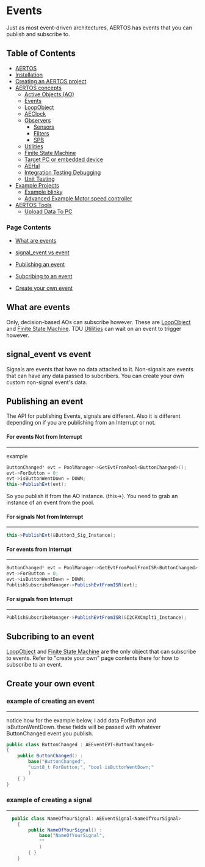 
# Events
<!--  
//UserCode_Sectiona
-->
Just as most event-driven architectures, AERTOS has events that you can publish and subscribe to. 
<!--  
//UserCode_Sectiona_end
-->

## Table of Contents
- [AERTOS](https://github.com/haditj66/AERTOSCopy)
- [Installation](https://github.com/haditj66/AERTOSCopy/blob/master/doc/Installation.md)
- [Creating an AERTOS project](https://github.com/haditj66/AERTOSCopy/blob/master/doc/Creating_an_AERTOS_project.md)
- [AERTOS concepts](https://github.com/haditj66/AERTOSCopy/blob/master/doc/AERTOS_concepts.md)
    - [Active Objects (AO)](https://github.com/haditj66/AERTOSCopy/blob/master/doc/concepts/AOs.md)
    - [Events](https://github.com/haditj66/AERTOSCopy/blob/master/doc/concepts/Events.md)
    - [LoopObject](https://github.com/haditj66/AERTOSCopy/blob/master/doc/concepts/LoopObject.md)
    - [AEClock](https://github.com/haditj66/AERTOSCopy/blob/master/doc/concepts/AEClock.md)
    - [Observers](https://github.com/haditj66/AERTOSCopy/blob/master/doc/concepts/Observers.md)
        - [Sensors](https://github.com/haditj66/AERTOSCopy/blob/master/doc/concepts/observers/Sensors.md)
        - [Filters](https://github.com/haditj66/AERTOSCopy/blob/master/doc/concepts/observers/Filters.md)
        - [SPB](https://github.com/haditj66/AERTOSCopy/blob/master/doc/concepts/observers/SPB.md)
    - [Utilities](https://github.com/haditj66/AERTOSCopy/blob/master/doc/concepts/Utilities.md)
    - [Finite State Machine](https://github.com/haditj66/AERTOSCopy/blob/master/doc/concepts/FSM.md)
    - [Target PC or embedded device](https://github.com/haditj66/AERTOSCopy/blob/master/doc/concepts/Target_PC_Or_Embed.md)
    - [AEHal](https://github.com/haditj66/AERTOSCopy/blob/master/doc/concepts/AEHal.md)
    - [Integration Testing Debugging](https://github.com/haditj66/AERTOSCopy/blob/master/doc/concepts/IntegrationTesting.md)
    - [Unit Testing](https://github.com/haditj66/AERTOSCopy/blob/master/doc/concepts/UnitTesting.md)
- [Example Projects](https://github.com/haditj66/AERTOSCopy/blob/master/doc/Examples.md)
    - [Example blinky](https://github.com/haditj66/AERTOSCopy/blob/master/doc/example/blinky.md)
    - [Advanced Example Motor speed controller](https://github.com/haditj66/AERTOSCopy/blob/master/doc/example/motor_speed_controller.md)
- [AERTOS Tools](https://github.com/haditj66/AERTOSCopy/blob/master/doc/AERTOS_TOOLS.md)
    - [Upload Data To PC](https://github.com/haditj66/AERTOSCopy/blob/master/doc/tools/UploadDataToPC.md)
 

### Page Contents
- [What are events](#what-are-events)

- [signal_event vs event](#signal_event-vs-event)

- [Publishing an event](#publishing-an-event)

- [Subcribing to an event](#subcribing-to-an-event)

- [Create your own event](#create-your-own-event)



<!--  
//UserCode_Sectionb
//UserCode_Sectionb_end
 -->
 
## What are events
<!--  
 //UserCode_Sectionwhatareevents
-->
Only, decision-based AOs can subscribe however. These are [LoopObject](https://github.com/haditj66/AERTOSCopy/blob/master/doc/concepts/LoopObject.md) and [Finite State Machine](https://github.com/haditj66/AERTOSCopy/blob/master/doc/concepts/FSM.md). TDU [Utilities](https://github.com/haditj66/AERTOSCopy/blob/master/doc/concepts/Utilities.md) can wait on an event to trigger however.
<!--  
//UserCode_Sectionwhatareevents_end
-->
## signal_event vs event
<!--  
 //UserCode_Sectionsignal_eventvsevent
 -->
Signals are events that have no data attached to it.  Non-signals are events that can have any data passed to subcribers. You can create your own custom non-signal event's data. 
<!--  
//UserCode_Sectionsignal_eventvsevent_end
-->
## Publishing an event
<!--  
 //UserCode_Sectionpublishinganevent
 -->
The API for publishing Events, signals are different. Also it is different depending on if you are publishing from an Interrupt or not. 
#### For events Not from Interrupt
---
example
```csharp
ButtonChanged* evt = PoolManager->GetEvtFromPool<ButtonChanged>();
evt->ForButton = 0;
evt->isButtonWentDown = DOWN;
this->PublishEvt(evt);
```
So you publish it from the AO instance. (this->). You need to grab an instance of an event from the pool.
		
#### For signals Not from Interrupt
---
```csharp
this->PublishEvt(&Button3_Sig_Instance);	
```

#### For events from Interrupt
---
```csharp
ButtonChanged* evt = PoolManager->GetEvtFromPoolFromISR<ButtonChanged>();
evt->ForButton = 0;
evt->isButtonWentDown = DOWN;
PublishSubscribeManager->PublishEvtFromISR(evt);
``` 
#### For signals from Interrupt
---
```csharp
PublishSubscribeManager->PublishEvtFromISR(&I2CRXCmplt1_Instance);
```
<!--   
//UserCode_Sectionpublishinganevent_end
-->
## Subcribing to an event
<!--  
 //UserCode_Sectionsubcribingtoanevent
 -->
[LoopObject](https://github.com/haditj66/AERTOSCopy/blob/master/doc/concepts/LoopObject.md) and [Finite State Machine](https://github.com/haditj66/AERTOSCopy/blob/master/doc/concepts/FSM.md) are the only object that can subscribe to events. Refer to "create your own" page contents there for how to subscribe to an event.
<!--  
//UserCode_Sectionsubcribingtoanevent_end
-->
## Create your own event
<!--  
 //UserCode_Sectioncreateyourownevent
 -->
### example of creating an event
---
notice how for the example below, I add data ForButton and isButtonWentDown. these fields will be passed with whatever ButtonChanged event you publish.
```csharp
public class ButtonChanged : AEEventEVT<ButtonChanged>
{
    public ButtonChanged() :
        base("ButtonChanged",
        "uint8_t ForButton;", "bool isButtonWentDown;"
        )
    { }
}
```


### example of creating a signal 
---
```csharp
  public class NameOfYourSignal: AEEventSignal<NameOfYourSignal>
    {
        public NameOfYourSignal() :
            base("NameOfYourSignal",
            ""
            )
        { }
    }
``` 
 <!--  
//UserCode_Sectioncreateyourownevent_end
-->


 
